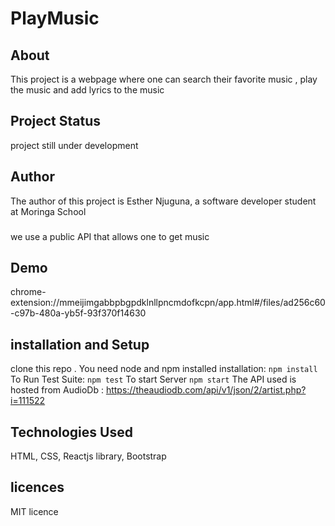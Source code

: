 # PlayMusic
## About

This project is a webpage where one can search their favorite music , play the music and add lyrics to the music
## Project Status
project still under development

## Author

The author of this project is Esther Njuguna, a software developer student at Moringa School

### 
we use a public API that allows one to get music
## Demo
chrome-extension://mmeijimgabbpbgpdklnllpncmdofkcpn/app.html#/files/ad256c60-c97b-480a-yb5f-93f370f14630

## installation and Setup
clone this repo . You need node and npm installed
installation:
`npm install`
To Run Test Suite:
`npm test`
To start Server
`npm start`
The API used is hosted from AudioDb : https://theaudiodb.com/api/v1/json/2/artist.php?i=111522

## Technologies Used
HTML,
CSS,
Reactjs library,
Bootstrap

## licences
MIT licence